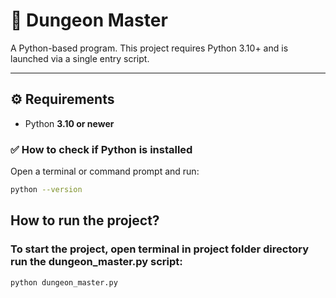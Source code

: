 # 🐍 Dungeon Master

A Python-based program. This project requires Python 3.10+ and is launched via a single entry script.

---

## ⚙️ Requirements

* Python **3.10 or newer**

### ✅ How to check if Python is installed

Open a terminal or command prompt and run:

```bash
python --version
```

## How to run the project?

### To start the project, open terminal in project folder directory run the dungeon_master.py script:

```bash
python dungeon_master.py
```

